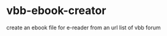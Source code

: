 vbb-ebook-creator
=================

create an ebook file for e-reader from an url list of vbb forum